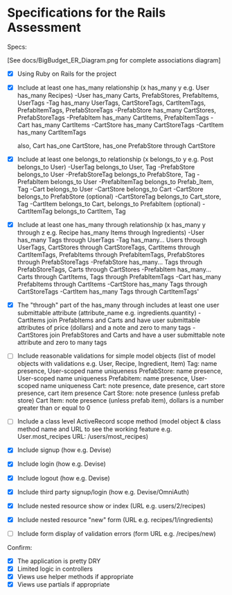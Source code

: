 # Specifications for the Rails Assessment

Specs:

[See docs/BigBudget_ER_Diagram.png for complete associations diagram]

- [x] Using Ruby on Rails for the project

- [x] Include at least one has_many relationship (x has_many y e.g. User has_many Recipes)
    -User has_many Carts, PrefabStores, PrefabItems, UserTags
    -Tag has_many UserTags, CartStoreTags, CartItemTags, PrefabItemTags,           PrefabStoreTags
    -PrefabStore has_many CartStores, PrefabStoreTags
    -PrefabItem has_many CartItems, PrefabItemTags
    -Cart has_many CartItems
    -CartStore has_many CartStoreTags
    -CartItem has_many CartItemTags

    also, Cart has_one CartStore, has_one PrefabStore through CartStore

- [x] Include at least one belongs_to relationship (x belongs_to y e.g. Post belongs_to User)
    -UserTag belongs_to User, Tag
    -PrefabStore belongs_to User
    -PrefabStoreTag belongs_to PrefabStore, Tag
    -PrefabItem belongs_to User
    -PrefabItemTag belongs_to Prefab_Item, Tag
    -Cart belongs_to User
    -CartStore belongs_to Cart
    -CartStore belongs_to PrefabStore (optional)
    -CartStoreTag belongs_to Cart_store, Tag
    -CartItem belongs_to Cart, belongs_to PrefabItem (optional)
    -CartItemTag belongs_to CartItem, Tag

- [x] Include at least one has_many through relationship (x has_many y through z e.g. Recipe has_many Items through Ingredients)
    -User has_many Tags through UserTags
    -Tag has_many...
        Users through UserTags,
        CartStores through CartStoreTags,
        CartItems through CartItemTags,
        PrefabItems through PrefabItemTags,
        PrefabStores through PrefabStoreTags
    -PrefabStore has_many...
        Tags through PrefabStoreTags,
        Carts through CartStores
    -PrefabItem has_many...
        Carts through CartItems,
        Tags through PrefabItemTags
    -Cart has_many PrefabItems through CartItems
    -CartStore has_many Tags through CartStoreTags
    -CartItem has_many Tags through CartItemTags'

- [x] The "through" part of the has_many through includes at least one user submittable attribute (attribute_name e.g. ingredients.quantity)
    -CartItems join PrefabItems and Carts and have user submittable attributes of price (dollars) and a note and zero to many tags
    -CartStores join PrefabStores and Carts and have a user submittable note attribute and zero to many tags

- [ ] Include reasonable validations for simple model objects (list of model objects with validations e.g. User, Recipe, Ingredient, Item)
    Tag: name presence, User-scoped name uniqueness
    PrefabStore: name presence, User-scoped name uniqueness
    Prefabitem: name presence, User-scoped name uniqueness
    Cart: note presence, date presence, cart store presence, cart item presence
    Cart Store: note presence (unless prefab store)
    Cart Item: note presence (unless prefab item), dollars is a number greater than or equal to 0

- [ ] Include a class level ActiveRecord scope method (model object & class method name and URL to see the working feature e.g. User.most_recipes URL: /users/most_recipes)
- [x] Include signup (how e.g. Devise)
- [x] Include login (how e.g. Devise)
- [x] Include logout (how e.g. Devise)
- [x] Include third party signup/login (how e.g. Devise/OmniAuth)
- [x] Include nested resource show or index (URL e.g. users/2/recipes)
- [x] Include nested resource "new" form (URL e.g. recipes/1/ingredients)
- [ ] Include form display of validation errors (form URL e.g. /recipes/new)

Confirm:
- [x] The application is pretty DRY
- [x] Limited logic in controllers
- [x] Views use helper methods if appropriate
- [x] Views use partials if appropriate
